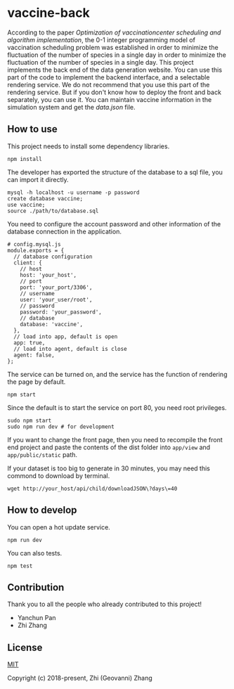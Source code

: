 # vaccine-back

According to the paper *Optimization of vaccinationcenter scheduling and algorithm implementation*, the 0-1 integer programming model of vaccination scheduling problem was established in order to minimize the fluctuation of the number of species in a single day in order to minimize the fluctuation of the number of species in a single day. This project implements the back end of the data generation website. You can use this part of the code to implement the backend interface, and a selectable rendering service. We do not recommend that you use this part of the rendering service. But if you don't know how to deploy the front and back separately, you can use it. You can maintain vaccine information in the simulation system and get the *data.json* file.

## How to use

This project needs to install some dependency libraries.

```
npm install
```

The developer has exported the structure of the database to a sql file, you can import it directly.

```
mysql -h localhost -u username -p password
create database vaccine;
use vaccine;
source ./path/to/database.sql
```

You need to configure the account password and other information of the database connection in the application.

```
# config.mysql.js
module.exports = {
  // database configuration
  client: {
    // host
    host: 'your_host',
    // port
    port: 'your_port/3306',
    // username
    user: 'your_user/root',
    // password
    password: 'your_password',
    // database
    database: 'vaccine',
  },
  // load into app, default is open
  app: true,
  // load into agent, default is close
  agent: false,
};
```

The service can be turned on, and the service has the function of rendering the page by default.

```
npm start
```

Since the default is to start the service on port 80, you need root privileges.

```
sudo npm start
sudo npm run dev # for development
```

If you want to change the front page, then you need to recompile the front end project and paste the contents of the dist folder into `app/view`  and `app/public/static`  path.

If your dataset is too big to generate in 30 minutes, you may need this commond to download by terminal.

```
wget http://your_host/api/child/downloadJSON\?days\=40
```

## How to develop

You can open a hot update service.

```
npm run dev
```

You can also tests.

```
npm test
```

## Contribution

Thank you to all the people who already contributed to this project!

- Yanchun Pan
- Zhi Zhang

## License

[MIT](http://opensource.org/licenses/MIT)

Copyright (c) 2018-present, Zhi (Geovanni) Zhang